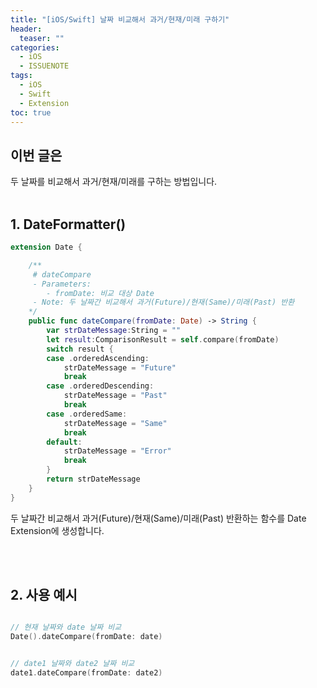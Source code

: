 ```yaml
---
title: "[iOS/Swift] 날짜 비교해서 과거/현재/미래 구하기"
header:
  teaser: ""
categories:
  - iOS
  - ISSUENOTE
tags:
  - iOS
  - Swift
  - Extension
toc: true
---
```


## 이번 글은 
두 날짜를 비교해서 과거/현재/미래를 구하는 방법입니다.<br><br>

## 1. DateFormatter()

```swift 
extension Date {

    /**
     # dateCompare
     - Parameters:
        - fromDate: 비교 대상 Date
     - Note: 두 날짜간 비교해서 과거(Future)/현재(Same)/미래(Past) 반환
    */
    public func dateCompare(fromDate: Date) -> String {
        var strDateMessage:String = ""
        let result:ComparisonResult = self.compare(fromDate)
        switch result {
        case .orderedAscending:
            strDateMessage = "Future"
            break
        case .orderedDescending:
            strDateMessage = "Past"
            break
        case .orderedSame:
            strDateMessage = "Same"
            break
        default:
            strDateMessage = "Error"
            break
        }
        return strDateMessage
    }
}
```
두 날짜간 비교해서 과거(Future)/현재(Same)/미래(Past) 반환하는 함수를 Date Extension에 생성합니다.

<br><br>

## 2. 사용 예시

```swift

// 현재 날짜와 date 날짜 비교
Date().dateCompare(fromDate: date)


// date1 날짜와 date2 날짜 비교
date1.dateCompare(fromDate: date2)

```
